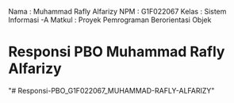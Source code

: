 Nama : Muhammad Rafly Alfarizy
NPM : G1F022067
Kelas : Sistem Informasi -A
Matkul : Proyek Pemrograman Berorientasi Objek

# Responsi PBO Muhammad Rafly Alfarizy
"# Responsi-PBO_G1F022067_MUHAMMAD-RAFLY-ALFARIZY" 
